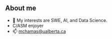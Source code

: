 ## About me
- 🔭 My interests are SWE, AI, and Data Science.
- C/ASM enjoyer
- 📫 mchamas@ualberta.ca
